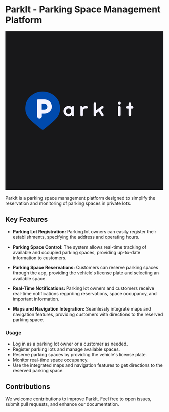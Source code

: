 # ParkIt - Parking Space Management Platform

![ParkIt Logo](Logo/Blue/WhiteLetters_BlackBackground.png)

ParkIt is a parking space management platform designed to simplify the reservation and monitoring of parking spaces in private lots.

## Key Features

- **Parking Lot Registration:** Parking lot owners can easily register their establishments, specifying the address and operating hours.

- **Parking Space Control:** The system allows real-time tracking of available and occupied parking spaces, providing up-to-date information to customers.

- **Parking Space Reservations:** Customers can reserve parking spaces through the app, providing the vehicle's license plate and selecting an available space.

- **Real-Time Notifications:** Parking lot owners and customers receive real-time notifications regarding reservations, space occupancy, and important information.

- **Maps and Navigation Integration:** Seamlessly integrate maps and navigation features, providing customers with directions to the reserved parking space.

### Usage

- Log in as a parking lot owner or a customer as needed.
- Register parking lots and manage available spaces.
- Reserve parking spaces by providing the vehicle's license plate.
- Monitor real-time space occupancy.
- Use the integrated maps and navigation features to get directions to the reserved parking space.

## Contributions

We welcome contributions to improve ParkIt. Feel free to open issues, submit pull requests, and enhance our documentation.